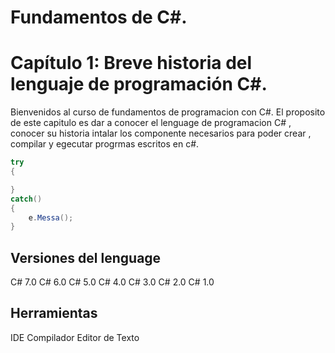 # Fundamentos de C#.
# Capítulo 1: Breve historia del lenguaje de programación C#.

Bienvenidos al curso de fundamentos de programacion con C#.
El proposito de este capitulo es dar a conocer el lenguage de programacion C# , conocer su historia intalar los componente necesarios para  poder crear , compilar y egecutar progrmas escritos en c#.
```cs
try
{

}
catch()
{
    e.Messa();
}
```

## Versiones del lenguage
  C# 7.0
  C# 6.0
  C# 5.0
  C# 4.0
  C# 3.0
  C# 2.0
  C# 1.0
 

 ## Herramientas

 IDE
 Compilador
 Editor de Texto
